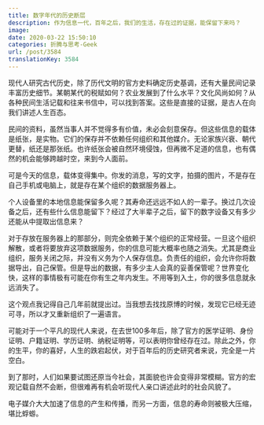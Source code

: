 ```yaml
---
title: 数字年代的历史断层
description: 作为信息一代，百年之后，我们的生活，存在过的证据，能保留下来吗？
image: 
date: 2020-03-22 15:50:10
categories: 折腾与思考-Geek
url: /post/3584
translationKey: 3584
---
```


现代人研究古代历史，除了历代文明的官方史料确定历史基调，还有大量民间记录丰富历史细节。某朝某代的税赋如何？农业发展到了什么水平？文化风尚如何？从各种民间生活记载和往来书信中，可以找到答案。这些是直接的证据，是古人在向我们讲述人生百态。

民间的资料，虽然当事人并不觉得多有价值，未必会刻意保存。但这些信息的载体是纸张，是实物。它们的保存并不依赖任何组织和其他媒介。无论家族兴衰、朝代更替，纸还是那张纸。也许纸张会被自然环境侵蚀，但再微不足道的信息，也有偶然的机会能够跨越时空，来到今人面前。

可是今天的信息，载体变得集中。你发的消息，写的文字，拍摄的图片，不是存在自己手机或电脑上，就是存在某个组织的数据服务器上。

个人设备里的本地信息能保留多久呢？其寿命还远远不如人的一辈子。换过几次设备之后，还有些什么信息能留下？经过了大半辈子之后，留下的数字设备又有多少还能从中提取出信息来？

对于存放在服务器上的那部分，则完全依赖于某个组织的正常经营。一旦这个组织解散，或者将要放弃这项数据服务，你的信息可能大概率也随之消失。尤其是商业组织，服务关闭之际，并没有义务为个人保存信息。负责任的组织，会允许你将数据导出，自己保管。但是导出的数据，有多少主人会真的妥善保管呢？世界变化快，这样的事情极有可能在你有生之年内发生。不用等到入土，你的很多信息就永远消失了。

这个观点我记得自己几年前就提出过。当我想去找找原博的时候，发现它已经无迹可寻，所以才又重新组织了一遍语言。

可能对于一个平凡的现代人来说，在去世100多年后，除了官方的医学证明、身份证明、户籍证明、学历证明、纳税证明等，可以表明你曾经存在过。除此之外，你的生平，你的喜好，人生的跌宕起伏，对于百年后的历史研究者来说，完全是一片空白。

到了那时，人们如果要试图还原当今社会，其面貌也许会变得非常模糊。官方的宏观记载自然不会断，但很难再有机会听现代人亲口讲述此时的社会风貌了。

电子媒介大大加速了信息的产生和传播，而另一方面，信息的寿命则被极大压缩，堪比蜉蝣。
